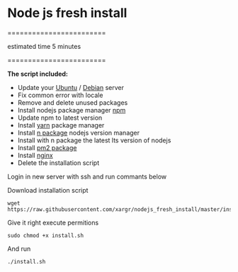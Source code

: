 # Node js fresh install

========================

estimated time 5 minutes

========================

__The script included:__

  * Update your [Ubuntu](https://www.ubuntu.com/) / [Debian](https://www.debian.org/) server
  * Fix common error with locale
  * Remove and delete unused packages
  * Install nodejs package manager [npm](https://github.com/npm/npm)
  * Update npm to latest version
  * Install [yarn](https://yarnpkg.com/lang/en/) package manager
  * Install [n package](https://github.com/tj/n) nodejs version manager
  * Install with n package the latest lts version of nodejs
  * Install [pm2 package](https://github.com/Unitech/pm2)
  * Install [nginx](https://www.nginx.com)
  * Delete the installation script



Login in new server with ssh and run commants below


Download installation script

```
wget https://raw.githubusercontent.com/xargr/nodejs_fresh_install/master/install.sh
```

Give it right execute permitions

```
sudo chmod +x install.sh
```

And run

```
./install.sh
```
